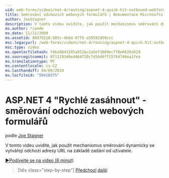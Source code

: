 ```yaml
---
uid: web-forms/videos/net-4/routing/aspnet-4-quick-hit-outbound-webforms-routing
title: Směrování odchozích webových formulářů | Dokumentace Microsoftu
author: JoeStagner
description: V tomto videu uvidíte, jak použít mechanismus směrování dynamicky se vytvářejí odchozí adresy URL na základě zadání od uživatele.
ms.author: riande
ms.date: 11/11/2009
ms.assetid: 90d79218-505c-4b6d-87f5-a59592d59ccc
msc.legacyurl: /web-forms/videos/net-4/routing/aspnet-4-quick-hit-outbound-webforms-routing
msc.type: video
ms.openlocfilehash: f46a9841295a9526c2a5ef3069ecff8e6626d42d
ms.sourcegitcommit: 0f1119340e4464720cfd16d0ff15764746ea1fea
ms.translationtype: MT
ms.contentlocale: cs-CZ
ms.lasthandoff: 04/09/2019
ms.locfileid: "59418375"
---
```

# <a name="aspnet-4-quick-hit---outbound-webforms-routing"></a>ASP.NET 4 "Rychlé zasáhnout" - směrování odchozích webových formulářů

podle [Joe Stagner](https://github.com/JoeStagner)

V tomto videu uvidíte, jak použít mechanismus směrování dynamicky se vytvářejí odchozí adresy URL na základě zadání od uživatele. 

[&#9654;Podívejte se na video (6 minut)](https://channel9.msdn.com/Blogs/ASP-NET-Site-Videos/aspnet-4-quick-hit-outbound-webforms-routing)

> [!div class="step-by-step"]
> [Předchozí](aspnet-4-quick-hit-declarative-webforms-routing.md)
> [další](how-do-i-use-routing-with-aspnet-web-forms.md)
